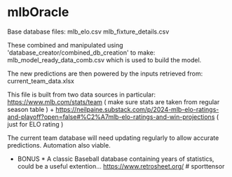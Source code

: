 # mlbOracle

Base database files: 
mlb_elo.csv
mlb_fixture_details.csv

These combined and manipulated using 'database_creator/combined_db_creation' to make:
mlb_model_ready_data_comb.csv
which is used to build the model. 

The new predictions are then powered by the inputs retrieved from:
current_team_data.xlsx

This file is built from two data sources in particular: 
https://www.mlb.com/stats/team ( make sure stats are taken from regular season table )
+
https://neilpaine.substack.com/p/2024-mlb-elo-ratings-and-playoff?open=false#%C2%A7mlb-elo-ratings-and-win-projections ( just for ELO rating )

The current team database will need updating regularly to allow accurate predictions. Automation also viable.

* BONUS *
A classic Baseball database containing years of statistics, could be a useful extention... 
https://www.retrosheet.org/ #   s p o r t t e n s o r  
 